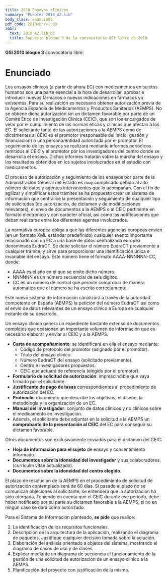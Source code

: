 ```yaml
---
title: 2010 Ensayos clínicos
summary: "Fuente: 2010_A2.lib"
body_class: enunciado
pdf_code: 2010<br/>l.b3
abbr:
  text: 2010_A2.lib_b3
  title: Supuesto bloque 3 de la convocatoria GSI libre de 2010
---
```


**GSI 2010 bloque 3** convocatoria libre.

# Enunciado

Los ensayos clínicos (a partir de ahora EC) con medicamentos en sujetos humanos son una parte esencial
a la hora de desarrollar, aprobar e introducir nuevos fármacos o nuevas indicaciones en fármacos ya existentes.
Para su realización es necesario obtener autorización previa de la Agencia Española de Medicamentos y Productos Sanitarios (AEMPS). No se obtiene dicha autorización sin un dictamen favorable por parte de un Comité Ético de Investigación Clínica (CEIC), que son los encargados de velar por el cumplimiento de las normas
éticas y clínicas que afectan a los EC. El solicitante tanto de las autorizaciones a la AEMPS como de dictámentes al CEIC es el promotor (responsable del inicio, gestión y financiación) o una persona/entidad autorizada por
el promotor. El seguimiento de los ensayos se realizará mediante informes periódicos remitidos al CEIC y al
promotor por los investigadores del centro donde se desarrolla el ensayo. Dichos informes tratarán sobre la
marcha del ensayo y los resultados obtenidos en los sujetos involucrados en el estudio con medicamentos.

El proceso de autorización y seguimiento de los ensayos por parte de la Administración General del Estado es muy complicado debido al alto número de datos y agentes intervinientes que lo acompañan. Con el fin de
agilizar y simplificar estos trámites se ha propuesto crear un sistema de información que centralice la presentación y seguimiento de cualquier tipo de solicitudes (de autorización, de dictamen y de modificaciones relevantes), el envío de documentos a la AEMPS o al CEIC pertinente en formato electrónico y con carácter oficial,
así como las notificaciones que deban realizarse entre los diferentes agentes involucrados.

La normativa europea obliga a que las diferentes agencias europeas envíen (en un formato XML estándar
predefinido) cualquier evento importante relacionado con un EC a una base de datos centralizada europea denominada EudraCT. Se debe solicitar el número EudraCT previamente a cualquier trámite, y sirve para proporcionar una identificación única e invariable del ensayo. Este número tiene el formato AAAA-NNNNNN-CC,
donde:

* AAAA es el año en el que se emite dicho número.
* NNNNNN es un número secuencial de seis dígitos.
* CC es un número de control que permite comprobar de manera automática que el número se ha escrito
correctamente.

Este nuevo sistema de información canalizará a través de la autoridad competente en España (AEMPS) la
petición del número EudraCT así como el envío de datos relevantes de un ensayo clínico a Europa en cualquier
instante de su desarrollo.

Un ensayo clínico genera un expediente bastante extenso de documentos complejos que ocasionan un
importante volumen de información que es necesario elaborar y enviar al CEIC y a la AEMPS.

* **Carta de acompañamiento**: se identificará en ella el ensayo mediante:
    * Código de protocolo del promotor (asignado por el promotor).
    * Título del ensayo clínico.
    * Número EudraCT del ensayo (solicitado previamente).
    * Centro e investigadores propuestos.
    * CEIC que actuará de referencia (elegido por el promotor).
* **Formulario de solicitud de autorización**: imprescindible que vaya firmado por el solicitante.
* **Justificante de pago de tasas** correspondientes al procedimiento de autorización del EC.
* **Protocolo**: documento que describe los objetivos, el diseño, la metodología y la organización de un EC.
* **Manual del investigador**: conjunto de datos clínicos y no clínicos sobre el medicamento en investigación.
* Además, el solicitante debe adjuntar en la solicitud a la AEMPS un
**comprobante de la presentación al CEIC** del EC para conseguir su dictamen favorable.

Otros documentos son exclusivamente enviados para el dictamen del CEIC:

* **Hoja de información para el sujeto** de ensayo y consentimiento informado.
* **Documentos sobre la idoneidad del investigador** y sus colaboradores (currículm vítae actualizado).
* **Documentos sobre la idoneidad del centro elegido**.

El plazo de resolución de la AEMPS en el procedimiento de solicitud de autorización contemplado será
de 60 días. Si pasado el plazo no se comunican objeciones al solicitante, se entenderá que la autorización ha
sido otorgada. Teniendo en cuenta que el CEIC durante ese periodo, debe haber notificado por su parte su dictamen favorable a la AEMPS, si no en ningún caso se dará como autorizado.

Para el Sistema de Información planteado, **se pide** que realice:

1. La identificación de los requisitos funcionales.
2. Descripción de la arquitectura de la aplicación, realizando el diagrama de paquetes. Justifique cualquier decisión tomada sobre la solución.
3. Elaboración del análisis orientado a objetos del sistema, mostrando el diagrama de casos de uso y de clases.
4. Explicar mediante un diagrama de secuencia el funcionamiento de la gestión de una solicitud de
autorización de un ensayo clínico a la AEMPS.
5. Planificación del proyecto con justificación de la misma.

